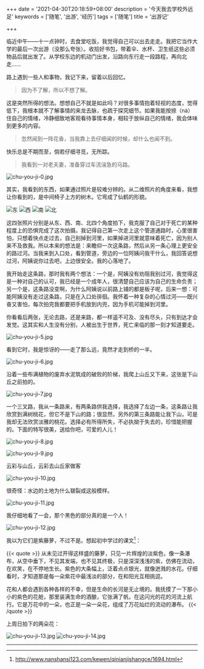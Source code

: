 +++
date = '2021-04-30T20:18:59+08:00'
description = '今天我去学校外远足'
keywords = ['随笔', '出游', '经历']
tags = ['随笔']
title = '出游记'

+++

临近中午——十一点钟时，去食堂吃饭，我觉得自己可以出去走走。我把它当作大学的最后一次出游（没那么夸张）。收拾好书包，带着伞、水杯、卫生纸这些必须物品后就出发了。从学校东边的机动门出发，沿路向东行走一段路程，再向北走……

路上遇到一些人和事物，我记下来，留着以后回忆。

> 因为不了解，所以不想了解。

这是突然所得的想法。想想自己不就是如此吗？对很多事情抱着轻视的态度，觉得低下，我根本就不了解事情的来龙去脉，也疏于探究细节。如果我能按捺（nà）住自己的情绪，冷静细致地客观看待事情本身，相较于放纵自己的情绪，我会体味到更多的内容。

> 忽然闻到一阵花香，当我靠上去仔细闻的时候，却什么也闻不到。

快乐总是不期而至，倘若仔细寻觅，无所踪。

> 我看到一对老夫妻，准备穿过车流湍急的马路。

![chu-you-ji-0.jpg](/images/chu-you-ji-0.jpg)

其实，我看到的东西，如果通过照片是较难分辨的。从二维照片的角度来看，我想让你看到的，是中间椅子上方的树木。它弯成了仙鹤的形貌。

![东](/images/chu-you-ji-1.jpg)
![西](/images/chu-you-ji-2.jpg)
![南](/images/chu-you-ji-3.jpg)
![北](/images/chu-you-ji-4.jpg)

这四张照片分别是从东、西、南、北四个角度拍下，我克服了自己对于死亡的某种程度上的恐惧完成了这次拍摄。我记得自己第一次走上这个管道通路时，心里很害怕，只想着快点走过去，自己别掉到河里，如果掉进河里就意味着死亡，因为别人来不及救我。所以本来的想法是：来瞻仰一次这条路，然后从另一条心理上更安全的路过河。当我来到入口处，看到管道，旁边的一位阿姨问我干什么，我回答说想过河，阿姨说你过去吧，上边很安全。我的心落地了。

我开始走这条路，那时我有两个想法：一个是，阿姨没有劝阻我别过河，我觉得这是一种对自己的认可，我已经是一个成年人，很清楚自己应该为自己的生命负责；另一个是，这条路没变啊，为什么阿姨说以前路上铺的都是板子呢，后来一想：可能阿姨没有走过这条路，只是在入口处徘徊。我怀着一种复杂的心情过河——既兴奋又害怕，每次拍完我都要把手机放到内兜，因为手机可能掉到河里。

你看看后两张，无论去路，还是来路，都一样遥不可及、没有尽头，只有到达才会发觉。这其实和人生没有分别，人被出生于世界，死亡来临的那一刻才知道要走。

![chu-you-ji-5.jpg](/images/chu-you-ji-5.jpg)

看到它时，我是惊讶的——走了那么远，竟然才走到桥的一半。

![chu-you-ji-6.jpg](/images/chu-you-ji-6.jpg)

沿着一些布满植物的废弃水泥筑成的破败的阶梯，我爬上山丘又下来，这张是下山丘之前拍的。

![chu-you-ji-7.jpg](/images/chu-you-ji-7.jpg)

一个三叉路，我从一条路来，有两条路供我选择，我选择了左边一条，这条路让我欣赏到满树桃花，但它不是下山的路；很显然，另外的第三条路能让我下山，可是我却无法欣赏淡雅的桃花。选择必有所得所失，不必执拗于失去的，珍惜能把握的。下面的特写很美，送给你吧，可爱的人儿！

![chu-you-ji-8.jpg](/images/chu-you-ji-8.jpg)

![chu-you-ji-9.jpg](/images/chu-you-ji-9.jpg)

云彩与山丘，云彩去山丘家做客

![chu-you-ji-10.jpg](/images/chu-you-ji-10.jpg)

很奇怪：水边的土地为什么皲裂成这般模样。

![chu-you-ji-11.jpg](/images/chu-you-ji-11.jpg)

我仔细地看了一会，那个黑色的部分真的是一个人！

![chu-you-ji-12.jpg](/images/chu-you-ji-12.jpg)

我以为它们是紫藤萝，不过不是。想起初中学过的课文[^1]：

{{< quote >}}
从未见过开得这样盛的藤萝，只见一片辉煌的淡紫色，像一条瀑布，从空中垂下，不见其发端，也不见其终极，只是深深浅浅的紫，仿佛在流动，在欢笑，在不停地生长。紫色的大条幅上，泛着点点银光，就像迸溅的水花。仔细看时，才知道那是每一朵紫花中最浅淡的部分，在和阳光互相挑逗。

花和人都会遇到各种各样的不幸，但是生命的长河是无止境的。我抚摸了一下那小小的紫色的花舱，那里装满生命的酒酿，它张满了帆，在这闪光的花的河流上航行。它是万花中的一朵，也正是一朵一朵花，组成了万花灿烂的流动的瀑布。
{{< /quote >}}

上周日拍下的两朵花：

![chu-you-ji-13.jpg](/images/chu-you-ji-13.jpg)
![chu-you-ji-14.jpg](/images/chu-you-ji-14.jpg)

---

[^1]: <http://www.nanshansi123.com/kewen/qinianjishangce/1694.html>
